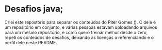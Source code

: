 # Desafios java;

Criei este repostório para separar os conteúdos do Piter Gomes (). O dele é um repositório em conjunto, e várias pessoas estavam uploadando arquivos para um mesmo repositório, e como quero treinar
melhor desde o zero, repeti os conteúdos de desafios, deixando as licenças o referenciando e o perfil dele neste README.
